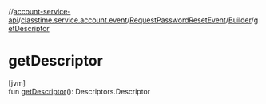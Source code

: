 //[account-service-api](../../../../index.md)/[classtime.service.account.event](../../index.md)/[RequestPasswordResetEvent](../index.md)/[Builder](index.md)/[getDescriptor](get-descriptor.md)

# getDescriptor

[jvm]\
fun [getDescriptor](get-descriptor.md)(): Descriptors.Descriptor
